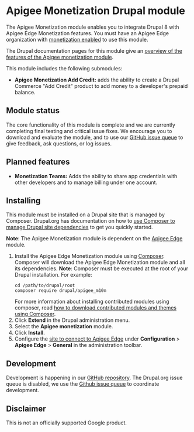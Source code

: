 # Apigee Monetization Drupal module

The Apigee Monetization module enables you to integrate Drupal 8 with Apigee Edge Monetization features. You must have
an Apigee Edge organization with [monetization enabled](https://docs.apigee.com/api-platform/monetization/enabling-monetization-organization)
to use this module.

The Drupal documentation pages for this module give an [overview of the features of the Apigee monetization module](https://www.drupal.org/docs/8/modules/apigee-monetization/understand-how-app-developers-interact-with-apigee-monetization#explore-the-apigee-monetization-features-in-the-developer-portal).

This module includes the following submodules:
* **Apigee Monetization Add Credit:** adds the ability to create a Drupal Commerce "Add Credit" product to add money to 
  a developer's prepaid balance.

## Module status

The core functionality of this module is complete and we are currently completing final testing and critical
issue fixes. We encourage you to download and evaluate the module, and to use our 
[GitHub issue queue](https://github.com/apigee/apigee-m10n-drupal/issues) to give feedback, ask questions, 
or log issues.

## Planned features
* **Monetization Teams:** Adds the ability to share app credentials with other developers and to manage billing under one
  account. 

## Installing

This module must be installed on a Drupal site that is managed by Composer.  Drupal.org has documentation on how to
[use Composer to manage Drupal site dependencies](https://www.drupal.org/docs/develop/using-composer/using-composer-to-manage-drupal-site-dependencies) 
to get you quickly started.
  
**Note**: The Apigee Monetization module is dependent on the [Apigee Edge](https://www.drupal.org/project/apigee_edge) module.
  
1. Install the Apigee Edge Monetization module using [Composer](https://getcomposer.org/).
  Composer will download the Apigee Edge Monetization module and all its dependencies.
  **Note**: Composer must be executed at the root of your Drupal installation.
  For example:
   ```
   cd /path/to/drupal/root
   composer require drupal/apigee_m10n
   ```
   For more information about installing contributed modules using composer, read [how to download contributed modules and themes using Composer](https://www.drupal.org/docs/develop/using-composer/using-composer-to-manage-drupal-site-dependencies#managing-contributed).
2. Click **Extend** in the Drupal administration menu.
3. Select the **Apigee monetization** module.
4. Click **Install**.
5. Configure the [site to connect to Apigee Edge](https://www.drupal.org/docs/8/modules/apigee-edge/configure-the-connection-to-apigee-edge) 
   under **Configuration** > **Apigee Edge** > **General** in the administration toolbar.
   

## Development

Development is happening in our [GitHub repository](https://github.com/apigee/apigee-m10n-drupal). The Drupal.org issue queue is disabled, we use the [Github issue queue](https://github.com/apigee/apigee-m10n-drupal/issues) to coordinate development.

## Disclaimer

This is not an officially supported Google product.
